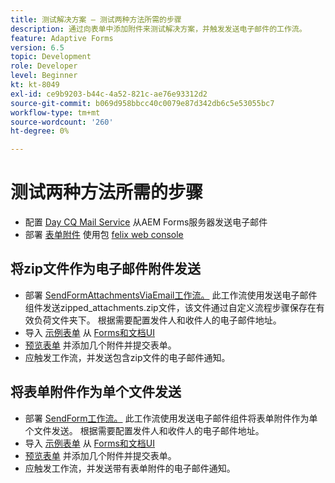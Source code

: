 ```yaml
---
title: 测试解决方案 — 测试两种方法所需的步骤
description: 通过向表单中添加附件来测试解决方案，并触发发送电子邮件的工作流。
feature: Adaptive Forms
version: 6.5
topic: Development
role: Developer
level: Beginner
kt: kt-8049
exl-id: ce9b9203-b44c-4a52-821c-ae76e93312d2
source-git-commit: b069d958bbcc40c0079e87d342db6c5e53055bc7
workflow-type: tm+mt
source-wordcount: '260'
ht-degree: 0%

---
```


# 测试两种方法所需的步骤

* 配置 [Day CQ Mail Service](https://experienceleague.adobe.com/docs/experience-manager-65/administering/operations/notification.html?lang=en#configuring-the-mail-service) 从AEM Forms服务器发送电子邮件
* 部署 [表单附件](assets/formattachments.formattachments.core-1.0-SNAPSHOT.jar) 使用包 [felix web console](http://localhost:4502/system/console/bundles)

## 将zip文件作为电子邮件附件发送



* 部署 [SendFormAttachmentsViaEmail工作流。](assets/zipped-form-attachments-model.zip) 此工作流使用发送电子邮件组件发送zipped_attachments.zip文件，该文件通过自定义流程步骤保存在有效负荷文件夹下。 根据需要配置发件人和收件人的电子邮件地址。
* 导入 [示例表单](assets/zip-form-attachments-form.zip) 从 [Forms和文档UI](http://localhost:4502/aem/forms.html/content/dam/formsanddocuments)
* [预览表单](http://localhost:4502/content/dam/formsanddocuments/zippformattachments/jcr:content?wcmmode=disabled) 并添加几个附件并提交表单。
* 应触发工作流，并发送包含zip文件的电子邮件通知。

## 将表单附件作为单个文件发送

* 部署 [SendForm工作流。](assets/send-form-attachments-model.zip) 此工作流使用发送电子邮件组件将表单附件作为单个文件发送。 根据需要配置发件人和收件人的电子邮件地址。
* 导入 [示例表单](assets/send-list-attachments-form.zip) 从 [Forms和文档UI](http://localhost:4502/aem/forms.html/content/dam/formsanddocuments)
* [预览表单](http://localhost:4502/content/dam/formsanddocuments/sendlistofattachments/jcr:content?wcmmode=disabled) 并添加几个附件并提交表单。
* 应触发工作流，并发送带有表单附件的电子邮件通知。
